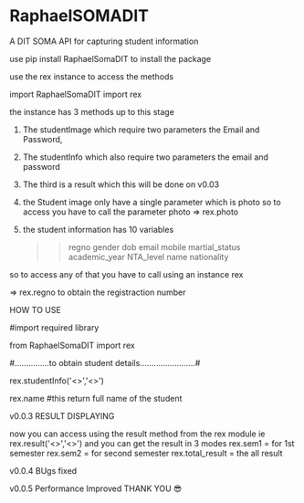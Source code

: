 # RaphaelSOMADIT
A DIT SOMA API for capturing student information


use pip install RaphaelSomaDIT to install the package

use the rex instance to access the methods


import RaphaelSomaDIT import rex

the instance has 3 methods up to this stage
1. The studentImage which require two parameters the Email and Password,
2. The studentInfo which also require two parameters the email and password
3. The third is a result which this will be done on v0.03

1. the Student image only have a single parameter which is photo so to access you have to call the parameter photo
 => rex.photo

2. the student information has 10 variables

    >> regno 
    >> gender
    >> dob
    >> email
    >> mobile
    >> martial_status
    >> academic_year
    >> NTA_level
    >> name
    >> nationality

so to access any of that you have to call using an instance rex


=> rex.regno to obtain the registraction number

HOW TO USE

#import required library


from RaphaelSomaDIT import rex

#...............to obtain student details........................#

rex.studentInfo('<<your valid Email>>','<<Your Valid Password>>')
 

rex.name #this return full name of the student

v0.0.3
RESULT DISPLAYING

now you can access using the result method from the rex module
ie rex.result('<<your valid Email>>','<<Your Valid Password>>')
and you  can get the result in 3 modes
rex.sem1 = for 1st semester
rex.sem2 = for second semester
rex.total_result = the all result 

v0.0.4
BUgs fixed

v0.0.5
Performance Improved
THANK YOU 😎

     
